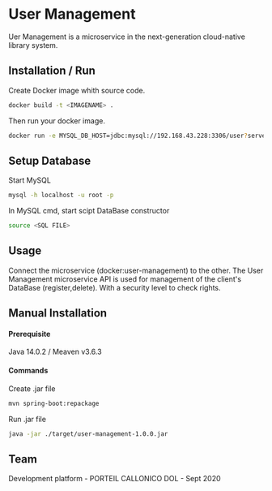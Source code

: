 # User Management

Uer Management is a microservice in the next-generation cloud-native library system.

## Installation / Run

Create Docker image whith source code.

```bash
docker build -t <IMAGENAME> .
```
Then run your docker image.

```bash
docker run -e MYSQL_DB_HOST=jdbc:mysql://192.168.43.228:3306/user?serverTimezone=UTC -e MYSQL_DB_USERNAME=root -e MYSQL_DB_PASSWORD=root -p 8080:8080 <IMAGENAME>
```

## Setup Database

Start MySQL 

```bash
mysql -h localhost -u root -p
```

In MySQL cmd, start scipt DataBase constructor

```bash
source <SQL FILE>
```


## Usage

Connect the microservice (docker:user-management) to the other.
The User Management microservice API is used for management of the client's DataBase (register,delete).
With a security level to check rights.

## Manual Installation
#### Prerequisite
Java 14.0.2 / Meaven v3.6.3

#### Commands
Create .jar file


```bash
mvn spring-boot:repackage
```

Run .jar file

```bash
java -jar ./target/user-management-1.0.0.jar
```



## Team
Development platform - PORTEIL CALLONICO DOL - Sept 2020


